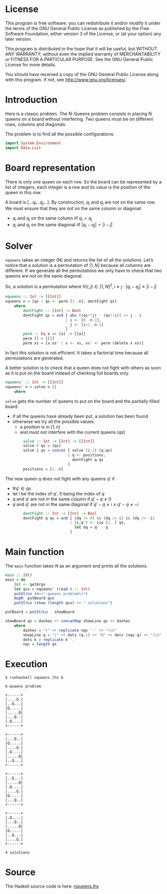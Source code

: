 # License

This program is free software: you can redistribute it and/or modify it
under the terms of the GNU General Public License as published by the
Free Software Foundation, either version 3 of the License, or (at your
option) any later version.

This program is distributed in the hope that it will be useful, but
WITHOUT ANY WARRANTY; without even the implied warranty of
MERCHANTABILITY or FITNESS FOR A PARTICULAR PURPOSE. See the GNU General
Public License for more details.

You should have received a copy of the GNU General Public License along
with this program. If not, see http://www.gnu.org/licenses/.

# Introduction

Here is a classic problem. The N-Queens problem consists in placing N
queens on a board without interfering. Two queens must be on different
rows, columns and diagonals.

The problem is to find all the possible configurations.

``` haskell
import System.Environment
import Data.List
```

# Board representation

There is only one queen on each row. So the board can be represented by
a list of integers, each integer is a row and its value is the position
of the queen in this row.

A board is $[\ldots q_i \ldots q_j \ldots]$. By construction, $q_i$ and
$q_j$ are not on the same row. We must ensure that they are not on the
same column or diagonal:

- $q_i$ and $q_j$ on the same column iif $q_i = q_j$
- $q_i$ and $q_j$ on the same diagonal iif $|q_i-q_j| = |i-j|$

# Solver

`nqueens` takes an integer (N) and returns the list of all the
solutions. Let’s notice that a solution is a permutation of $[1,N]$
because all columns are different. If we generate all the permutations
we only have to check that two queens are not on the same diagonal.

So, a solution is a permutation where
$\forall (i,j) \in [1,N]^2, i \ne j \cdot |q_i-q_j| \ne |i-j|$

``` haskell
nqueens :: Int -> [[Int]]
nqueens n = [qs | qs <- perm [1..n], dontFight qs]
    where
        dontFight :: [Int] -> Bool
        dontFight qs = and [ abs ((qs!!j) - (qs!!i)) /= j - i
                           | i <- [0..n-2],
                             j <- [i+1..n-1]
                           ]
        perm :: Eq a => [a] -> [[a]]
        perm [] = [[]]
        perm xs = [x:xs' | x <- xs, xs' <- perm (delete x xs)]
```

In fact this solution is not efficient. It takes a factorial time
because all permutations are generated.

A better solution is to check that a queen does not fight with others as
soon as it is put on the board instead of checking full boards only.

``` haskell
nqueens' :: Int -> [[Int]]
nqueens' n = solve n []
    where
```

`solve` gets the number of queens to put on the board and the partially
filled board:

- if all the queens have already been put, a solution has been found
- otherwise we try all the possible values:
  - a position is in $[1,n]$
  - and must not interfere with the current queens ($qs$)

``` haskell
        solve :: Int -> [Int] -> [[Int]]
        solve 0 qs = [qs]
        solve i qs = concat [ solve (i-1) (q:qs)
                            | q <- positions,
                              dontFight q qs
                            ]
        positions = [1..n]
```

The new queen $q$ does not fight with any queens $q'$ if

- $\forall q' \in qs$
- let $i$ be the index of $q'$, $0$ being the index of $q$
- $q$ and $q'$ are not in the same column if $q'-q \ne 0$
- $q$ and $q'$ are not in the same diagonal if
  $q'-q \ne i \land q'-q \ne -i$

``` haskell
        dontFight :: Int -> [Int] -> Bool
        dontFight q qs = and [ (dq /= 0) && (dq /= i) && (dq /= -i)
                             | (i,q') <- zip [1..] qs,
                               let dq = q' - q
                             ]
```

# Main function

The `main` function takes $N$ as an argument and prints all the
solutions.

``` haskell
main :: IO()
main = do
    [n] <- getArgs
    let qss = nqueens' (read n :: Int)
    putStrLn (n++"-queens problem\n")
    mapM_ putBoard qss
    putStrLn (show (length qss) ++ " solutions")

putBoard = putStrLn . showBoard

showBoard qs = dashes ++ concatMap showLine qs ++ dashes
    where
        dashes = "+" ++ replicate nqs '-' ++ "+\n"
        showLine q = "|" ++ dots (q-1) ++ "Q" ++ dots (nqs-q) ++ "|\n"
        dots k = replicate k '.'
        nqs = length qs
```

# Execution

    $ runhaskell nqueens.lhs 6

    6-queens problem

    +------+
    |....Q.|
    |..Q...|
    |Q.....|
    |.....Q|
    |...Q..|
    |.Q....|
    +------+

    +------+
    |...Q..|
    |Q.....|
    |....Q.|
    |.Q....|
    |.....Q|
    |..Q...|
    +------+

    +------+
    |..Q...|
    |.....Q|
    |.Q....|
    |....Q.|
    |Q.....|
    |...Q..|
    +------+

    +------+
    |.Q....|
    |...Q..|
    |.....Q|
    |Q.....|
    |..Q...|
    |....Q.|
    +------+

    4 solutions

# Source

The Haskell source code is here: [nqueens.lhs](nqueens.lhs)
